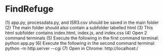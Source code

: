 # FindRefuge
(1) app.py, processdata.py, and ISR3.csv should be saved in the main folder
(2) The main folder should also contain a subfolder labelled html
(3) This html subfolder contains index.html, index.js, and index.css
(4) Open 2 command terminals
(5) Execute the following in the first command terminal: python app.py
(6) Execute the following in the second command terminal: python -m http.server --cgi <port>
(7) Open in Chrome: http://localhost:<port>/
